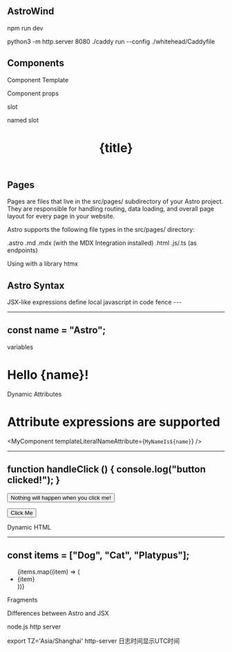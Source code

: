 

## AstroWind

npm run dev



python3 -m http.server 8080
./caddy run --config ./whitehead/Caddyfile

## Components

Component Template


Component props

slot

named slot

<div id="content-wrapper">
  <Header />
  <slot name="after-header" />  <!--  children with the `slot="after-header"` attribute will go here -->
  <Logo />
  <h1>{title}</h1>
  <slot />  <!--  children without a `slot`, or with `slot="default"` attribute will go here -->
  <Footer />
  <slot name="after-footer" />  <!--  children with the `slot="after-footer"` attribute will go here -->
</div>

## Pages
Pages are files that live in the src/pages/ subdirectory of your Astro project. They are responsible for handling routing, data loading, and overall page layout for every page in your website.

Astro supports the following file types in the src/pages/ directory:

.astro
.md
.mdx (with the MDX Integration installed)
.html
.js/.ts (as endpoints)


Using with a library
htmx


## Astro Syntax

JSX-like expressions
define local javascript in code fence ---

---
const name = "Astro";
---

variables

 <h1>Hello {name}!</h1>


Dynamic Attributes
 <h1 class={name}>Attribute expressions are supported</h1>

<MyComponent templateLiteralNameAttribute={`MyNameIs${name}`} />

---
function handleClick () {
    console.log("button clicked!");
}
---
<!-- not work-->
<button onClick={handleClick}>Nothing will happen when you click me!</button>

<!-- do like this-->
<button id="button">Click Me</button>
<script>
  function handleClick () {
    console.log("button clicked!");
  }
  document.getElementById("button").addEventListener("click", handleClick);
</script>


Dynamic HTML

---
const items = ["Dog", "Cat", "Platypus"];
---
<ul>
  {items.map((item) => (
    <li>{item}</li>
  ))}
</ul>


Fragments


Differences between Astro and JSX




node.js http server

export TZ='Asia/Shanghai'
http-server 
日志时间显示UTC时间